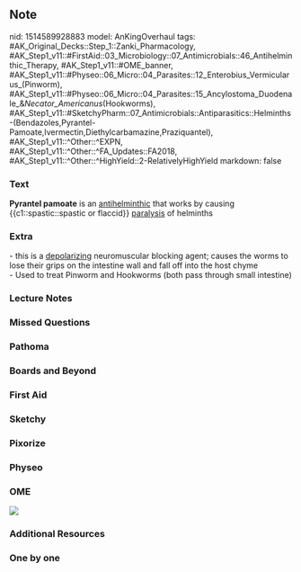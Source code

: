 ## Note
nid: 1514589928883
model: AnKingOverhaul
tags: #AK_Original_Decks::Step_1::Zanki_Pharmacology, #AK_Step1_v11::#FirstAid::03_Microbiology::07_Antimicrobials::46_Antihelminthic_Therapy, #AK_Step1_v11::#OME_banner, #AK_Step1_v11::#Physeo::06_Micro::04_Parasites::12_Enterobius_Vermicularus_(Pinworm), #AK_Step1_v11::#Physeo::06_Micro::04_Parasites::15_Ancylostoma_Duodenale_&_Necator_Americanus_(Hookworms), #AK_Step1_v11::#SketchyPharm::07_Antimicrobials::Antiparasitics::Helminths-(Bendazoles,Pyrantel-Pamoate,Ivermectin,Diethylcarbamazine,Praziquantel), #AK_Step1_v11::^Other::^EXPN, #AK_Step1_v11::^Other::^FA_Updates::FA2018, #AK_Step1_v11::^Other::^HighYield::2-RelativelyHighYield
markdown: false

### Text
<b>Pyrantel pamoate</b> is an <u>antihelminthic</u> that works by
causing {{c1::spastic::spastic or flaccid}} <u>paralysis</u> of
helminths

### Extra
<div>
  - this is a <u>depolarizing</u> neuromuscular blocking agent;
  causes the worms to lose their grips on the intestine wall and
  fall off into the host chyme
</div>
<div>
  - Used to treat Pinworm and Hookworms (both pass through small
  intestine)
</div>

### Lecture Notes


### Missed Questions


### Pathoma


### Boards and Beyond


### First Aid


### Sketchy


### Pixorize


### Physeo


### OME
<div class="ome-widget">
  <a href="https://onlinemeded.org?ref=anki"><img src=
  "_OME_AnkiFlashcards_General_4.png"></a>
</div>

### Additional Resources


### One by one

